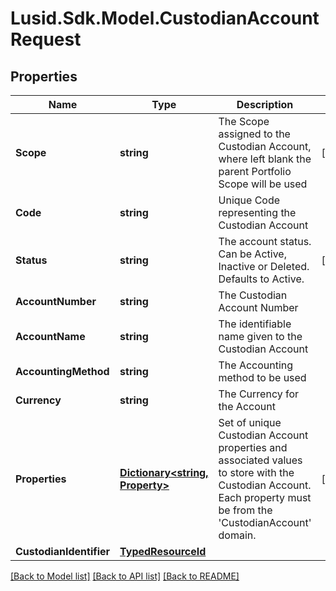 # Lusid.Sdk.Model.CustodianAccountRequest

## Properties

Name | Type | Description | Notes
------------ | ------------- | ------------- | -------------
**Scope** | **string** | The Scope assigned to the Custodian Account, where left blank the parent Portfolio Scope will be used | [optional] 
**Code** | **string** | Unique Code representing the Custodian Account | 
**Status** | **string** | The account status. Can be Active, Inactive or Deleted. Defaults to Active. | [optional] 
**AccountNumber** | **string** | The Custodian Account Number | 
**AccountName** | **string** | The identifiable name given to the Custodian Account | 
**AccountingMethod** | **string** | The Accounting method to be used | 
**Currency** | **string** | The Currency for the Account | 
**Properties** | [**Dictionary&lt;string, Property&gt;**](Property.md) | Set of unique Custodian Account properties and associated values to store with the Custodian Account. Each property must be from the &#39;CustodianAccount&#39; domain. | [optional] 
**CustodianIdentifier** | [**TypedResourceId**](TypedResourceId.md) |  | 

[[Back to Model list]](../README.md#documentation-for-models) [[Back to API list]](../README.md#documentation-for-api-endpoints) [[Back to README]](../README.md)

